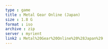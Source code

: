 ```yaml
---
type : game
title : Metal Gear Online (Japan)
size : 1.8 G
format : iso
archive : zip
server : myrient
link2 : Metal%20Gear%20Online%20%28Japan%29
---
```

